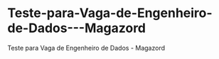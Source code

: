 # Teste-para-Vaga-de-Engenheiro-de-Dados---Magazord
Teste para Vaga de Engenheiro de Dados - Magazord
